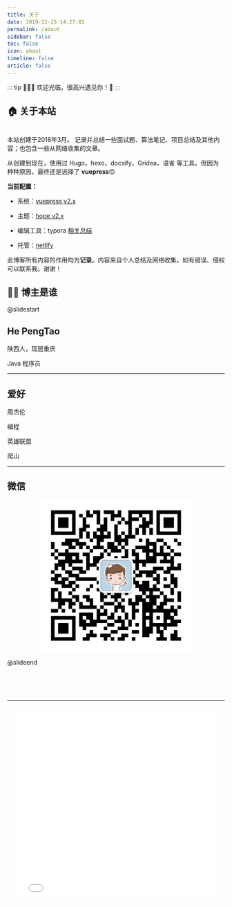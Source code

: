 ```yaml
---
title: 关于
date: 2019-12-25 14:27:01
permalink: /about
sidebar: false
toc: false
icon: about
timeline: false
article: false
---
```


::: tip 🎈🎈🎈
欢迎光临，很高兴遇见你！🤝
:::
<br/>

## 🏠 关于本站

<br>本站创建于2018年3月。 记录并总结一些面试题、算法笔记、项目总结及其他内容；也包含一些从网络收集的文章。

从创建到现在，使用过 Hugo，hexo，docsify，Gridea，语雀 等工具。但因为种种原因，最终还是选择了 **vuepress**😊

**当前配置：**

- 系统：[vuepress v2.x](https://vuepress.vuejs.org/zh/)

- 主题：[hope  v2.x](https://vuepress-theme-hope.github.io/v2/zh/)
- 编辑工具：typora [相关总结](/50tools/typora/)
- 托管：[netlify](https://www.netlify.com/)



此博客所有内容的作用均为**记录**。内容来自个人总结及网络收集。如有错误、侵权可以联系我。谢谢！



## 👨‍💻 博主是谁
<!--
<br/>
<Badge text="陕西人，现居重庆"  vertical="middle"/>
<br/><br/>
<Badge text="Java程序猿" type="warning" vertical="middle"/>
<br/><br/>
<Badge text="喜欢杰伦18年" type="error" vertical="middle"/>
<br/>
-->

@slidestart

## He PengTao


陕西人，现居重庆

Java 程序员

---

## 爱好

周杰伦

编程

英雄联盟

爬山

---

## 微信

<center><img src="/qr.jpg" width = "350" height = "350"/></center>

@slideend


<br/><br/><br/>
<hr/>
<center>
<iframe frameborder="yes" border="3" marginwidth="0" marginheight="0" width=90% height=450 src="//music.163.com/outchain/player?type=0&id=7311154894&auto=1&height=430"></iframe></center>
